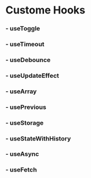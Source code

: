 # Custome Hooks

### - useToggle

### - useTimeout

### - useDebounce

### - useUpdateEffect

### - useArray

### - usePrevious

### - useStorage

### - useStateWithHistory

### - useAsync

### - useFetch

